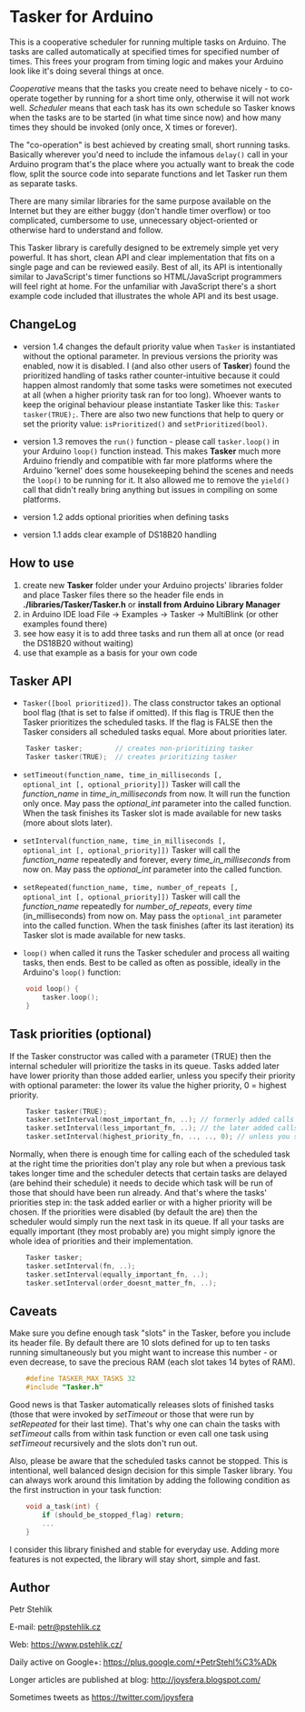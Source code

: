 Tasker for Arduino
==================

This is a cooperative scheduler for running multiple tasks on Arduino. The tasks are
called automatically at specified times for specified number of times. This frees your
program from timing logic and makes your Arduino look like it's doing several things at once.

*Cooperative* means that the tasks you create need to behave nicely -
to co-operate together by running for a short time only, otherwise it will not work well.
*Scheduler* means that each task has its own schedule so Tasker knows when the tasks are to be
started (in what time since now) and how many times they should be invoked
(only once, X times or forever).

The "co-operation" is best achieved by creating small, short running tasks.
Basically wherever you'd need to include the infamous <code>delay()</code> call in your Arduino program
that's the place where you actually want to break the code flow, split
the source code into separate functions and let Tasker run them as separate tasks.

There are many similar libraries for the same purpose available on the Internet
but they are either buggy (don't handle timer overflow) or too complicated, cumbersome to use,
unnecessary object-oriented or otherwise hard to understand and follow.

This Tasker library is carefully designed to be extremely simple
yet very powerful. It has short, clean API and clear implementation that fits
on a single page and can be reviewed easily.
Best of all, its API is intentionally similar to JavaScript's timer
functions so HTML/JavaScript programmers will feel right at home.
For the unfamiliar with JavaScript there's a short example code included that
illustrates the whole API and its best usage.

ChangeLog
---------
* version 1.4 changes the default priority value when <code>Tasker</code> is instantiated without the optional parameter. In previous versions the priority was enabled, now it is disabled. I (and also other users of **Tasker**) found the prioritized handling of tasks rather counter-intuitive because it could happen almost randomly that some tasks were sometimes not executed at all (when a higher priority task ran for too long). Whoever wants to keep the original behaviour please instantiate Tasker like this: <code>Tasker tasker(TRUE);</code>. There are also two new functions that help to query or set the priority value: <code>isPrioritized()</code> and <code>setPrioritized(bool)</code>.

* version 1.3 removes the <code>run()</code> function - please call <code>tasker.loop()</code> in your Arduino <code>loop()</code> function instead. This makes **Tasker** much more Arduino friendly and compatible with far more platforms where the Arduino 'kernel' does some housekeeping behind the scenes and needs the <code>loop()</code> to be running for it. It also allowed me to remove the <code>yield()</code> call that didn't really bring anything but issues in compiling on some platforms.

* version 1.2 adds optional priorities when defining tasks

* version 1.1 adds clear example of DS18B20 handling


How to use
----------

1. create new **Tasker** folder under your Arduino projects' libraries folder and place Tasker files there so the header file ends in **./libraries/Tasker/Tasker.h** or **install from Arduino Library Manager**
2. in Arduino IDE load File -> Examples -> Tasker -> MultiBlink (or other examples found there)
3. see how easy it is to add three tasks and run them all at once (or read the DS18B20 without waiting)
4. use that example as a basis for your own code

Tasker API
----------

* <code>Tasker([bool prioritized])</code>. The class constructor takes
  an optional bool flag (that is set to false if omitted). If this flag
  is TRUE then the Tasker prioritizes the scheduled tasks. If the flag
  is FALSE then the Tasker considers all scheduled tasks equal. More about priorities later.

```cpp
	Tasker tasker;        // creates non-prioritizing tasker
	Tasker tasker(TRUE);  // creates prioritizing tasker
```

* <code>setTimeout(function_name, time_in_milliseconds [, optional_int [, optional_priority]])</code>
  Tasker will call the *function_name* in *time_in_milliseconds* from now.
  It will run the function only once. May pass the *optional_int* parameter into the called function.
  When the task finishes its Tasker slot is made available for new tasks (more about slots later).

* <code>setInterval(function_name, time_in_milliseconds [, optional_int [, optional_priority]])</code>
  Tasker will call the *function_name* repeatedly and forever, every
  *time_in_milliseconds* from now on.
  May pass the *optional_int* parameter into the called function.

* <code>setRepeated(function_name, time, number_of_repeats [, optional_int [, optional_priority]])</code>
  Tasker will call the *function_name* repeatedly for *number_of_repeats*,
  every *time* (in_milliseconds) from now on.
  May pass the <code>optional_int</code> parameter into the called function.
  When the task finishes (after its last iteration) its Tasker slot is made available for new tasks.

* <code>loop()</code> when called it runs the Tasker scheduler and process all waiting tasks, then ends.
  Best to be called as often as possible, ideally in the Arduino's <code>loop()</code> function:

```cpp
	void loop() {
		tasker.loop();
	}
```

Task priorities (optional)
--------------------------
If the Tasker constructor was called with a parameter (TRUE) then the internal
scheduler will prioritize the tasks in its queue. Tasks added later have lower
priority than those added earlier, unless you specify their priority with
optional parameter: the lower its value the higher priority, 0 = highest priority.

```cpp
	Tasker tasker(TRUE);
	tasker.setInterval(most_important_fn, ..); // formerly added calls have automatically higher priority
	tasker.setInterval(less_important_fn, ..); // the later added calls the lower priority they have
	tasker.setInterval(highest_priority_fn, .., .., 0); // unless you specify the priority explicitly by the last parameter
```

Normally, when there is enough time for calling each of the scheduled task
at the right time the priorities don't play any role but when a previous task takes
longer time and the scheduler detects that certain tasks are delayed
(are behind their schedule) it needs to decide which task will be run of those
that should have been run already. And that's where the tasks' priorities step
in: the task added earlier or with a higher priority will be chosen.
If the priorities were disabled (by default the are) then the scheduler would simply run the next task
in its queue. If all your tasks are equally important (they most probably are) you might simply ignore the whole idea of priorities and their implementation.

```cpp
	Tasker tasker;
	tasker.setInterval(fn, ..);
	tasker.setInterval(equally_important_fn, ..);
	tasker.setInterval(order_doesnt_matter_fn, ..);
```

Caveats
-------
Make sure you define enough task "slots" in the Tasker, before you include its
header file. By default there are 10 slots defined for up to ten tasks running
simultaneously but you might want to increase this number - or even decrease, to
save the precious RAM (each slot takes 14 bytes of RAM).

```cpp
	#define TASKER_MAX_TASKS 32
	#include "Tasker.h"
```

Good news is that Tasker automatically releases slots of finished tasks (those
that were invoked by *setTimeout* or those that were run by *setRepeated* for their last time).
That's why one can chain the tasks with *setTimeout* calls from within
task function or even call one task using *setTimeout* recursively and the slots don't run out.

Also, please be aware that the scheduled tasks cannot be stopped. This is
intentional, well balanced design decision for this simple Tasker library.
You can always work around this limitation by adding the following condition
as the first instruction in your task function:

```cpp
	void a_task(int) {
		if (should_be_stopped_flag) return;
		...
	}
```

I consider this library finished and stable for everyday use. Adding more features
is not expected, the library will stay short, simple and fast.

Author
------
Petr Stehlík

E-mail: petr@pstehlik.cz

Web: https://www.pstehlik.cz/

Daily active on Google+: https://plus.google.com/+PetrStehl%C3%ADk

Longer articles are published at blog: http://joysfera.blogspot.com/

Sometimes tweets as https://twitter.com/joysfera
